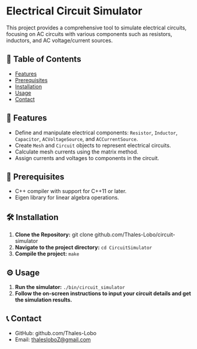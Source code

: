# Electrical Circuit Simulator

This project provides a comprehensive tool to simulate electrical circuits, focusing on AC circuits with various components such as resistors, inductors, and AC voltage/current sources.

## 📌 Table of Contents

- [Features](#features)
- [Prerequisites](#Prerequisites)
- [Installation](#installation)
- [Usage](#usage)
- [Contact](#contact)

## 📖 Features
- Define and manipulate electrical components: `Resistor`, `Inductor`, `Capacitor`, `ACVoltageSource`, and `ACCurrentSource`.
- Create `Mesh` and `Circuit` objects to represent electrical circuits.
- Calculate mesh currents using the matrix method.
- Assign currents and voltages to components in the circuit.

## 📝 Prerequisites
- C++ compiler with support for C++11 or later.
- Eigen library for linear algebra operations.

## 🛠️ Installation

1. **Clone the Repository:**
   git clone github.com/Thales-Lobo/circuit-simulator
2. **Navigate to the project directory:**
    `cd CircuitSimulator`
3. **Compile the project:**
    `make`

## ⚙️ Usage

1. **Run the simulator:**
    `./bin/circuit_simulator`
2. **Follow the on-screen instructions to input your circuit details and get the simulation results.**

## 📞 Contact
- GitHub: github.com/Thales-Lobo
- Email: thalesloboZ@gmail.com
